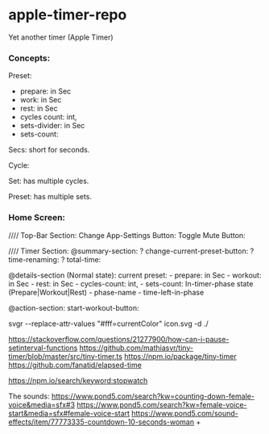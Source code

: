 # apple-timer-repo
Yet another timer (Apple Timer)

### Concepts:
Preset:
- prepare: in Sec
- work: in Sec
- rest: in Sec
- cycles count: int,
- sets-divider: in Sec
- sets-count:

Secs: short for seconds.

Cycle:

Set: has multiple cycles.

Preset: has multiple sets.

### Home Screen:

//// Top-Bar Section:
Change App-Settings Button:
Toggle Mute Button:

//// Timer Section:
@summary-section:
? change-current-preset-button:
? time-renaming:
? total-time:

@details-section (Normal state):
current preset:
    - prepare: in Sec
    - workout: in Sec
    - rest: in Sec
    - cycles-count: int,
    - sets-count:
In-timer-phase state (Prepare|Workout|Rest)
    - phase-name
    - time-left-in-phase 
    
@action-section:
start-workout-button:


svgr --replace-attr-values "#fff=currentColor" icon.svg -d ./

https://stackoverflow.com/questions/21277900/how-can-i-pause-setinterval-functions
https://github.com/mathiasvr/tiny-timer/blob/master/src/tiny-timer.ts
https://npm.io/package/tiny-timer
https://github.com/fanatid/elapsed-time

https://npm.io/search/keyword:stopwatch

The sounds:
https://www.pond5.com/search?kw=counting-down-female-voice&media=sfx#3
https://www.pond5.com/search?kw=female-voice-start&media=sfx#female-voice-start
https://www.pond5.com/sound-effects/item/77773335-countdown-10-seconds-woman
+
